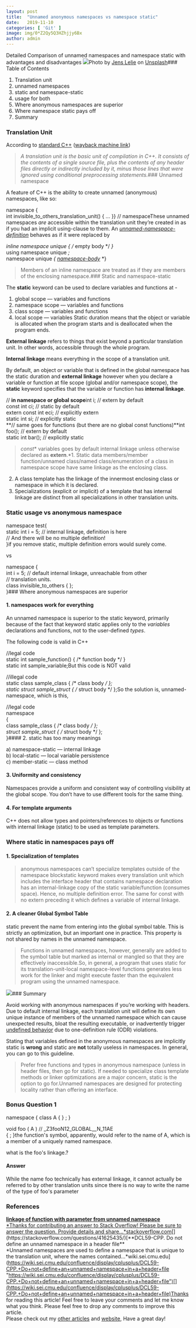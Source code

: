 ```yaml
---
layout:	post
title:	"Unnamed anonymous namespaces vs namespace static"
date:	2019-11-10
categories: [ 'Git' ]
image: img/0*Z2Qy5Q3HZhjjy6Bx
author: admin
---
```


  Detailed Comparison of unnamed namespaces and namespace static with advantages and disadvantages   ![](/img/0*Z2Qy5Q3HZhjjy6Bx)Photo by [Jens Lelie](https://unsplash.com/@leliejens?utm_source=medium&utm_medium=referral) on [Unsplash](https://unsplash.com?utm_source=medium&utm_medium=referral)### Table of Contents

1. Translation unit  
2. unnamed namespaces  
3. static and namespace-static  
4. usage for both  
5. Where anonymous namespaces are superior  
6. Where namespace static pays off  
7. Summary

### Translation Unit

According to [standard C++](http://www.efnetcpp.org/wiki/ISO/IEC_14882) ([wayback machine link](http://web.archive.org/web/20070403232333/http://www.efnetcpp.org/wiki/ISO/IEC_14882))


> *A translation unit is the basic unit of compilation in C++. It consists of the contents of a single source file, plus the contents of any header files directly or indirectly included by it, minus those lines that were ignored using conditional preprocessing statements.*### Unnamed namespace

A feature of C++ is the ability to create unnamed (anonymous) namespaces, like so:

namespace {  
 int invisible\_to\_others\_translation\_unit() { ... }} // namespaceThese unnamed namespaces *are* accessible within the translation unit they’re created in as if you had an implicit using-clause to them. An [*unnamed-namespace-definition*](http://eel.is/c++draft/namespace.def#nt:unnamed-namespace-definition) behaves as if it were replaced by

*inline namespace unique *{* /* empty body */ *}*  
using namespace unique *;*  
namespace unique *{* *[*namespace-body*](http://eel.is/c++draft/namespace.def#nt:namespace-body)* *}
> Members of an inline namespace are treated as if they are members of the enclosing namespace.### Static and namespace-static

The **static** keyword can be used to declare variables and functions at -

1. global scope — variables and functions
2. namespace scope — variables and functions
3. class scope — variables and functions
4. local scope — variables
Static duration means that the object or variable is allocated when the program starts and is deallocated when the program ends.

**External linkage** refers to things that exist beyond a particular translation unit. In other words, accessible through the whole program.

**Internal linkage** means everything in the scope of a translation unit.

By default, an object or variable that is defined in the global namespace has the static duration and **external linkage** however when you declare a variable or function at file scope (global and/or namespace scope), the **static** keyword specifies that the variable or function has **internal linkage**.

// **in namespace or global scope**int i; // extern by default  
const int ci; // static by default  
extern const int eci; // explicitly extern  
static int si; // explicitly static  
**// same goes for functions (but there are no global const functions)**int foo(); // extern by default  
static int bar(); // explicitly static
> *const** variables goes by default internal linkage unless otherwise declared as **extern**.*1. Static data members/member function/unnamed class/named class/enumeration of a class in namespace scope have same linkage as the enclosing class.
2. A class template has the linkage of the innermost enclosing class or namespace in which it is declared.
3. Specializations (explicit or implicit) of a template that has internal linkage are distinct from all specializations in other translation units.
### Static usage vs anonymous namespace

namespace test{  
 static int i = 5; // internal linkage, definition is here  
 // And there will be no multiple definition!  
}if you remove static, multiple definition errors would surely come.

vs

namespace {  
 int i = 5; // default internal linkage, unreachable from other   
 // translation units.  
 class invisible\_to\_others { };  
}### Where anonymous namespaces are superior

#### 1. namespaces work for everything

An unnamed namespace is superior to the static keyword, primarily because of the fact that keyword static applies only to the *variables* declarations and functions, not to the user-defined *types*.

The following code is valid in C++

 //legal code  
 static int sample\_function() { /* function body */ }  
 static int sample\_variable;But this code is NOT valid

//illegal code  
 static class sample\_class { /* class body */ };  
 static struct sample\_struct { /* struct body */ };So the solution is, unnamed-namespace, which is this,

 //legal code  
 namespace   
 {   
 class sample\_class { /* class body */ };  
 struct sample\_struct { /* struct body */ };  
 }#### 2. static has too many meanings

a) namespace-static — internal linkage  
b) local-static — local variable persistence  
c) member-static — class method

#### 3. Uniformity and consistency

Namespaces provide a uniform and consistent way of controlling visibility at the global scope. You don’t have to use different tools for the same thing.

#### 4. For template arguments

C++ does not allow types and pointers/references to objects or functions with internal linkage (static) to be used as template parameters.

### Where static in namespaces pays off

#### 1. Specialization of templates


> anonymous namespaces can’t specialize templates outside of the namespace blockstatic keyword makes every translation unit which includes the interface header that contains namespace declaration has an internal-linkage copy of the static variable/function (consumes space). Hence, no multiple definition error. The same for const with no extern preceding it which defines a variable of internal linkage.

#### 2. A cleaner Global Symbol Table

static prevent the name from entering into the global symbol table. This is strictly an optimization, but an important one in practice. This property is not shared by names in the unnamed namespace.


> Functions in unnamed namespaces, however, generally are added to the symbol table but marked as internal or mangled so that they are effectively inaccessible.So, in general, a program that uses static for its translation-unit-local namespace-level functions generates less work for the linker and might execute faster than the equivalent program using the unnamed namespace.

![](/img/0*EHATWzKSD1maPiFs.gif)### Summary

Avoid working with anonymous namespaces if you’re working with headers. Due to default internal linkage, each translation unit will define its own unique instance of members of the unnamed namespace which can cause unexpected results, bloat the resulting executable, or inadvertently trigger [undefined behavior](https://wiki.sei.cmu.edu/confluence/display/cplusplus/BB.+Definitions#BB.Definitions-undefinedbehavior) due to one-definition rule (ODR) violations.

Stating that variables defined in the anonymous namespaces are implicitly static is **wrong** and static are **not** totally useless in namespaces. In general, you can go to this guideline.


> Prefer free functions and types in anonymous namespace (unless in header files, then go for static).
> If needed to specialize class template methods or linker optimizations are a major concern, static is the option to go for.Unnamed namespaces are designed for protecting locality rather than offering an interface.

### Bonus Question 1

namespace { class A { } ; }  
  
void foo ( A ) // \_Z3fooN12\_GLOBAL\_\_N\_11AE  
{ ; }the function's symbol, apparently, would refer to the name of A, which is a member of a uniquely named namespace.

what is the foo's linkage.?

#### Answer

While the name foo technically has external linkage, it cannot actually be referred to by other translation units since there is no way to write the name of the type of foo's parameter

### References

[**linkage of function with parameter from unnamed namespace**  
*Thanks for contributing an answer to Stack Overflow! Please be sure to answer the question. Provide details and share…*stackoverflow.com](https://stackoverflow.com/questions/41625435/ "https://stackoverflow.com/questions/41625435/")[](https://stackoverflow.com/questions/41625435/)[**DCL59-CPP. Do not define an unnamed namespace in a header file**  
*Unnamed namespaces are used to define a namespace that is unique to the translation unit, where the names contained…*wiki.sei.cmu.edu](https://wiki.sei.cmu.edu/confluence/display/cplusplus/DCL59-CPP.+Do+not+define+an+unnamed+namespace+in+a+header+file "https://wiki.sei.cmu.edu/confluence/display/cplusplus/DCL59-CPP.+Do+not+define+an+unnamed+namespace+in+a+header+file")[](https://wiki.sei.cmu.edu/confluence/display/cplusplus/DCL59-CPP.+Do+not+define+an+unnamed+namespace+in+a+header+file)Thanks for reading this article! Feel free to leave your comments and let me know what you think. Please feel free to drop any comments to improve this article.  
Please check out my [other articles](https://medium.com/pranayaggarwal25) and [website](http://pranayaggarwal.github.io/), Have a great day!

  